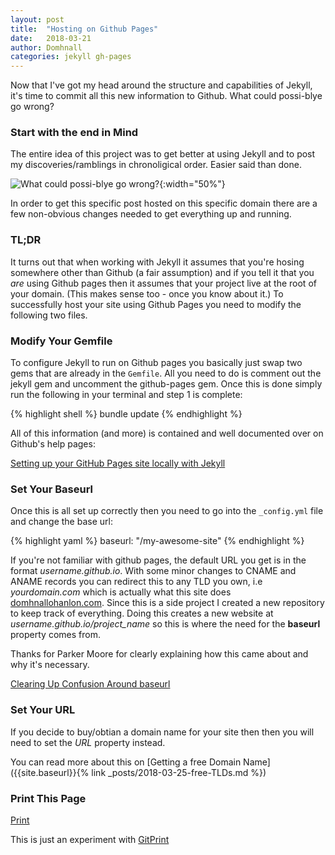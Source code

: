 ```yaml
---
layout: post
title:  "Hosting on Github Pages"
date:   2018-03-21
author: Domhnall
categories: jekyll gh-pages
---
```


Now that I've got my head around the structure and capabilities of Jekyll, it's time to commit all this new information to Github. What could possi-blye go wrong?

### Start with the end in Mind

The entire idea of this project was to get better at using Jekyll and to post my discoveries/ramblings in chronoligical order. Easier said than done.

![What could possi-blye go wrong?](https://frinkiac.com/meme/S06E04/443325.jpg?b64lines=IFRoZSBhbXVzZW1lbnQgcGFyayBvZiB0aGUKIGZ1dHVyZSB3aGVyZSBub3RoaW5nIGNhbgogcG9zc2ktYmx5ZSBnbyB3cm9uZy4KIFBvc3NpYmx5IGdvIHdyb25nLg==){:width="50%"}

In order to get this specific post hosted on this specific domain there are a few non-obvious changes needed to get everything up and running.

### TL;DR

It turns out that when working with Jekyll it assumes that you're hosing somewhere other than Github (a fair assumption) and if you tell it that you *are* using Github pages then it assumes that your project live at the root of your domain. (This makes sense too - once you know about it.) To successfully host your site using Github Pages you need to modify the following two files.


### Modify Your Gemfile

To configure Jekyll to run on Github pages you basically just swap two gems that are already in the `Gemfile`. All you need to do is comment out the jekyll gem and uncomment the github-pages gem. Once this is done simply run the following in your terminal and step 1 is complete:

{% highlight shell %}
  bundle update
{% endhighlight %}

All of this information (and more) is contained and well documented over on Github's help pages:

[Setting up your GitHub Pages site locally with Jekyll](https://help.github.com/articles/setting-up-your-github-pages-site-locally-with-jekyll/#step-4-build-your-local-jekyll-site)

### Set Your Baseurl

Once this is all set up correctly then you need to go into the `_config.yml` file and change the base url:

{% highlight yaml %}
  baseurl: "/my-awesome-site"
{% endhighlight %}

If you're not familiar with github pages, the default URL you get is in the format *username.github.io*. With some minor changes to CNAME and ANAME records you can redirect this to any TLD you own, i.e *yourdomain.com* which is actually what this site does [domhnallohanlon.com](http://domhnallohanlon.com). 
Since this is a side project I created a new repository to keep track of everything. Doing this creates a new website at *username.github.io/project_name* so this is where the need for the **baseurl** property comes from.

Thanks for Parker Moore for clearly explaining how this came about and why it's necessary.

[Clearing Up Confusion Around baseurl](https://byparker.com/blog/2014/clearing-up-confusion-around-baseurl/)

### Set Your URL

If you decide to buy/obtian a domain name for your site then then you will need to set the *URL* property instead.

You can read more about this on [Getting a free Domain Name]({{site.baseurl}}{% link _posts/2018-03-25-free-TLDs.md %})

### Print This Page

<a href="https://gitprint.com/domhnallohanlon/my-awesome-site/blob/master/_posts/2018-03-21-hosting-on-gh-pages.md" target="_blank">Print</a>

This is just an experiment with [GitPrint](http://gitprint.com/)